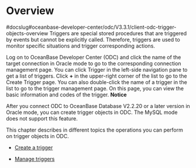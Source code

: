 Overview 
=============================
#docslug#oceanbase-developer-center/odc/V3.3.1/client-odc-trigger-objects-overview
Triggers are special stored procedures that are triggered by events but cannot be explicitly called. Therefore, triggers are used to monitor specific situations and trigger corresponding actions. 

Log on to OceanBase Developer Center (ODC) and click the name of the target connection in Oracle mode to go to the corresponding connection management page. You can click Trigger in the left-side navigation pane to get a list of triggers. Click **+** in the upper-right corner of the list to go to the Create Trigger page. You can also double-click the name of a trigger in the list to go to the trigger management page. On this page, you can view the basic information and codes of the trigger. 
**Notice**



After you connect ODC to OceanBase Database V2.2.20 or a later version in Oracle mode, you can create trigger objects in ODC. The MySQL mode does not support this feature.

This chapter describes in different topics the operations you can perform on trigger objects in ODC.

* [Create a trigger](../7.client-odc-trigger-objects/2.client-odc-create-a-trigger.md)

  

* [Manage triggers](../7.client-odc-trigger-objects/3.client-odc-manage-triggers.md)

  



